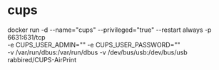 # cups
docker run -d --name="cups" --privileged="true" --restart always -p 6631:631/tcp \
  -e CUPS_USER_ADMIN="" -e CUPS_USER_PASSWORD="" \
  -v /var/run/dbus:/var/run/dbus -v /dev/bus/usb:/dev/bus/usb \
  rabbired/CUPS-AirPrint

